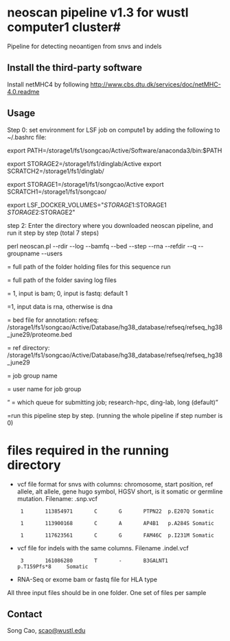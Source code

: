 # neoscan pipeline v1.3 for wustl computer1 cluster#

Pipeline for detecting neoantigen from snvs and indels

## Install the third-party software ##

Install netMHC4 by following http://www.cbs.dtu.dk/services/doc/netMHC-4.0.readme

## Usage ##

Step 0: 
set environment for LSF job on compute1 by adding the following to ~/.bashrc file:

export PATH=/storage1/fs1/songcao/Active/Software/anaconda3/bin:$PATH

export STORAGE2=/storage1/fs1/dinglab/Active export SCRATCH2=/storage1/fs1/dinglab/

export STORAGE1=/storage1/fs1/songcao/Active export SCRATCH1=/storage1/fs1/songcao/

export LSF_DOCKER_VOLUMES="$STORAGE1:$STORAGE1 $STORAGE2:$STORAGE2"

step 2: Enter the directory where you downloaded neoscan pipeline, and run it step by step (total 7 steps)

perl neoscan.pl --rdir --log --bamfq --bed --step --rna --refdir --q --groupname --users

 <rdir> = full path of the folder holding files for this sequence run

 <log> = full path of the folder saving log files 

 <bam> = 1, input is bam; 0, input is fastq: default 1

 <rna> =1, input data is rna, otherwise is dna

 <bed> = bed file for annotation: refseq: /storage1/fs1/songcao/Active/Database/hg38_database/refseq/refseq_hg38_june29/proteome.bed 
 
 <refdir> = ref directory: /storage1/fs1/songcao/Active/Database/hg38_database/refseq/refseq_hg38_june29

 <groupname> = job group name

 <users> = user name for job group

 <q> = which queue for submitting job; research-hpc, ding-lab, long (default)
 
<step>  =run this pipeline step by step. (running the whole pipeline if step number is 0)

# files required in the running directory ##
 - vcf file format for snvs with columns: chromosome, start position, ref allele, alt allele, gene hugo symbol, HGSV short, is it somatic or germline mutation. Filename: <id>.snp.vcf

        1       113854971       C       G       PTPN22  p.E207Q Somatic

        1       113900168       C       A       AP4B1   p.A284S Somatic

        1       117623561       C       G       FAM46C  p.I231M Somatic
 
 - vcf file for indels with the same columns. Filename <id>.indel.vcf

        3       161086280       T       -       B3GALNT1        p.T159Pfs*8     Somatic
 
 - RNA-Seq or exome bam  or fastq file for HLA type

All three input files should be in one folder. One set of files per sample


## Contact ##

Song Cao, scao@wustl.edu 

